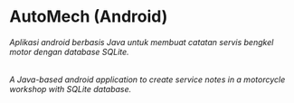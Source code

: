 # AutoMech (Android)
<h6>Aplikasi android berbasis Java untuk membuat catatan servis bengkel motor dengan database SQLite.</h6>
<h6>A Java-based android application to create service notes in a motorcycle workshop with SQLite database.</h6>
